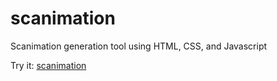 scanimation
===========

Scanimation generation tool using HTML, CSS, and Javascript

Try it: 
[scanimation](http://htmlpreview.github.io/?https://github.com/taipeihackerspace/scanimation/blob/master/scanimation.html)


